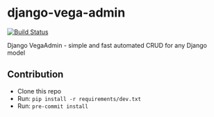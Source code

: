 # django-vega-admin

[![Build Status](https://api.travis-ci.com/moshthepitt/django-vega-admin.svg?branch=master)](https://travis-ci.com/moshthepitt/django-vega-admin)

Django VegaAdmin - simple and fast automated CRUD for any Django model

## Contribution

- Clone this repo
- Run: `pip install -r requirements/dev.txt`
- Run: `pre-commit install`
